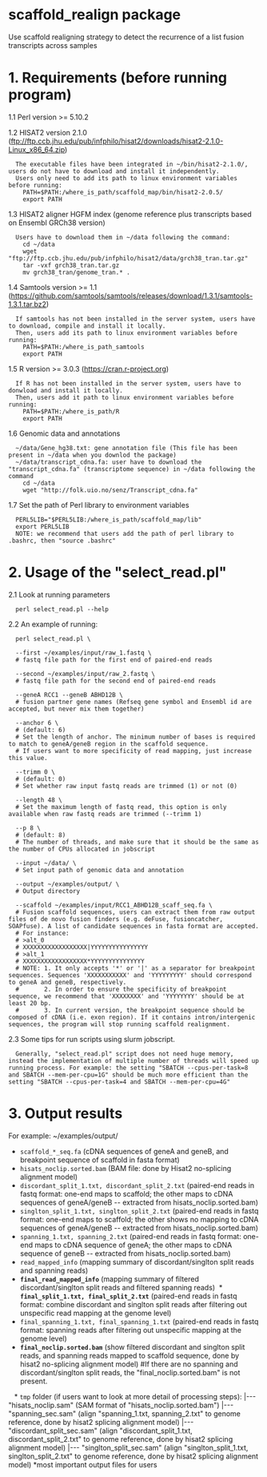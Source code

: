 # scaffold_realign package
Use scaffold realigning strategy to detect the recurrence of a list fusion transcripts across samples

# 1. Requirements (before running program)
  1.1 Perl version >= 5.10.2
  
  1.2 HISAT2 version 2.1.0 (ftp://ftp.ccb.jhu.edu/pub/infphilo/hisat2/downloads/hisat2-2.1.0-Linux_x86_64.zip)
  
      The executable files have been integrated in ~/bin/hisat2-2.1.0/, users do not have to download and install it independently.
      Users only need to add its path to linux environment variables before running: 
        PATH=$PATH:/where_is_path/scaffold_map/bin/hisat2-2.0.5/
        export PATH

  1.3 HISAT2 aligner HGFM index (genome reference plus transcripts based on Ensembl GRCh38 version) 
      
      Users have to download them in ~/data following the command:
        cd ~/data
        wget "ftp://ftp.ccb.jhu.edu/pub/infphilo/hisat2/data/grch38_tran.tar.gz"
        tar -vxf grch38_tran.tar.gz
        mv grch38_tran/genome_tran.* .
  
  1.4 Samtools version >= 1.1 (https://github.com/samtools/samtools/releases/download/1.3.1/samtools-1.3.1.tar.bz2)
      
      If samtools has not been installed in the server system, users have to download, compile and install it locally.
      Then, users add its path to linux environment variables before running:
        PATH=$PATH:/where_is_path_samtools
        export PATH
 
  1.5 R version >= 3.0.3 (https://cran.r-project.org)
      
      If R has not been installed in the server system, users have to donwload and install it locally.
      Then, users add it path to linux environment variables before running:
        PATH=$PATH:/where_is_path/R
        export PATH
    
  1.6 Genomic data and annotations
  
      ~/data/Gene_hg38.txt: gene annotation file (This file has been present in ~/data when you downlod the package)
      ~/data/transcript_cdna.fa: user have to download the "transcript_cdna.fa" (transcriptome sequence) in ~/data following the command
        cd ~/data
        wget "http://folk.uio.no/senz/Transcript_cdna.fa"
        
  1.7 Set the path of Perl library to environment variables
  
      PERL5LIB="$PERL5LIB:/where_is_path/scaffold_map/lib"
      export PERL5LIB
      NOTE: we recommend that users add the path of perl library to .bashrc, then "source .bashrc"
        
# 2. Usage of the "select_read.pl"
  2.1 Look at running parameters
      
      perl select_read.pl --help

  2.2 An example of running:
      
      perl select_read.pl \
      
      --first ~/examples/input/raw_1.fastq \ 
      # fastq file path for the first end of paired-end reads
      
      --second ~/examples/input/raw_2.fastq \
      # fastq file path for the second end of paired-end reads
      
      --geneA RCC1 --geneB ABHD12B \
      # fusion partner gene names (Refseq gene symbol and Ensembl id are accepted, but never mix them together)
      
      --anchor 6 \ 
      # (default: 6)
      # Set the length of anchor. The minimum number of bases is required to match to geneA/geneB region in the scaffold sequence.
      # If users want to more specificity of read mapping, just increase this value.
      
      --trimm 0 \
      # (default: 0)
      # Set whether raw input fastq reads are trimmed (1) or not (0)
      
      --length 48 \
      # Set the maximum length of fastq read, this option is only available when raw fastq reads are trimmed (--trimm 1)
      
      --p 8 \ 
      # (default: 8)
      # The number of threads, and make sure that it should be the same as the number of CPUs allocated in jobscript
      
      --input ~/data/ \
      # Set input path of genomic data and annotation
      
      --output ~/examples/output/ \
      # Output directory
      
      --scaffold ~/examples/input/RCC1_ABHD12B_scaff_seq.fa \
      # Fusion scaffold sequences, users can extract them from raw output files of de novo fusion finders (e.g. deFuse, fusioncatcher, SOAPfuse). A list of candidate sequences in fasta format are accepted. 
      # For instance:
      #	>alt_0
      #	XXXXXXXXXXXXXXXXXX|YYYYYYYYYYYYYYYY
      #	>alt_1
      #	XXXXXXXXXXXXXXXXXX*YYYYYYYYYYYYYYY
      # NOTE: 1. It only accepts '*' or '|' as a separator for breakpoint sequences. Sequences 'XXXXXXXXXXX' and 'YYYYYYYYY' should correspond to geneA and geneB, respectively.
      #       2. In order to ensure the specificity of breakpoint sequence, we recommend that 'XXXXXXXX' and 'YYYYYYYY' should be at least 20 bp.
      #       3. In current version, the breakpoint sequence should be composed of cDNA (i.e. exon region). If it contains intron/intergenic sequences, the program will stop running scaffold realignment.

  2.3 Some tips for run scripts using slurm jobscript.
  
      Generally, "select_read.pl" script does not need huge memory, instead the implementation of multiple number of threads will speed up running process. For example: the setting "SBATCH --cpus-per-task=8 and SBATCH --mem-per-cpu=1G" should be much more efficient than the setting "SBATCH --cpus-per-task=4 and SBATCH --mem-per-cpu=4G"
      
# 3. Output results
  For example: ~/examples/output/
  
  * `scaffold_*_seq.fa` (cDNA sequences of geneA and geneB, and breakpoint sequence of scaffold in fasta format)
  * `hisats_noclip.sorted.bam` (BAM file: done by Hisat2 no-splicing alignment model)
  * `discordant_split_1.txt, discordant_split_2.txt` (paired-end reads in fastq format: one-end maps to scaffold; the other maps to cDNA sequences of geneA/geneB -- extracted from hisats_noclip.sorted.bam)
  * `singlton_split_1.txt, singlton_split_2.txt` (paired-end reads in fastq format: one-end maps to scaffold; the other shows no mapping to cDNA sequences of geneA/geneB -- extracted from hisats_noclip.sorted.bam)
  * `spanning_1.txt, spanning_2.txt` (paired-end reads in fastq format: one-end maps to cDNA sequence of geneA; the other maps to cDNA sequence of geneB -- extracted from hisats_noclip.sorted.bam)
  * `read_mapped_info` (mapping summary of discordant/singlton split reads and spanning reads)
  * **`final_read_mapped_info`** (mapping summary of filtered discordant/singlton split reads and filtered spanning reads)
  * **`final_split_1.txt, final_split_2.txt`** (paired-end reads in fastq format: combine discordant and singlton split reads after filtering out unspecific read mapping at the genome level)
  * `final_spanning_1.txt, final_spanning_1.txt` (paired-end reads in fastq format: spanning reads after filtering out unspecific mapping at the genome level)
  * **`final_noclip.sorted.bam`** (show filtered discordant and singlton split reads, and spanning reads mapped to scaffold sequence, done by hisat2 no-splicing alignment model)
    #If there are no spanning and discordant/singlton split reads, the "final_noclip.sorted.bam" is not present.
    
    * `tmp` folder (if users want to look at more detail of processing steps):
        |--- "hisats_noclip.sam" (SAM format of "hisats_noclip.sorted.bam")
        |--- "spanning_sec.sam" (align "spanning_1.txt, spanning_2.txt" to genome reference, done by hisat2 splicing alignment model)
        |--- "discordant_split_sec.sam" (align "discordant_split_1.txt, discordant_split_2.txt" to genome reference, done by hisat2 splicing alignment model)
        |--- "singlton_split_sec.sam" (align "singlton_split_1.txt, singlton_split_2.txt" to genome reference, done by hisat2 splicing alignment model)
   *most important output files for users

